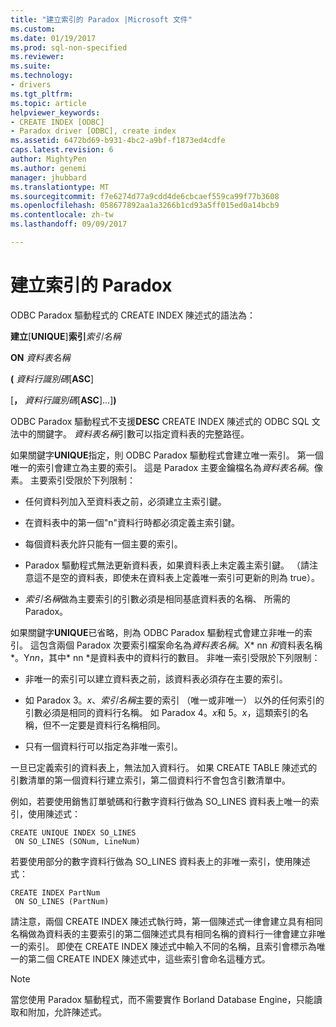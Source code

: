 ```yaml
---
title: "建立索引的 Paradox |Microsoft 文件"
ms.custom: 
ms.date: 01/19/2017
ms.prod: sql-non-specified
ms.reviewer: 
ms.suite: 
ms.technology:
- drivers
ms.tgt_pltfrm: 
ms.topic: article
helpviewer_keywords:
- CREATE INDEX [ODBC]
- Paradox driver [ODBC], create index
ms.assetid: 6472bd69-b931-4bc2-a9bf-f1873ed4cdfe
caps.latest.revision: 6
author: MightyPen
ms.author: genemi
manager: jhubbard
ms.translationtype: MT
ms.sourcegitcommit: f7e6274d77a9cdd4de6cbcaef559ca99f77b3608
ms.openlocfilehash: 058677892aa1a3266b1cd93a5ff015ed0a14bcb9
ms.contentlocale: zh-tw
ms.lasthandoff: 09/09/2017

---
```

# <a name="create-index-for-paradox"></a>建立索引的 Paradox
ODBC Paradox 驅動程式的 CREATE INDEX 陳述式的語法為：  
  
 **建立**[**UNIQUE**]**索引***索引名稱*  
  
 **ON** *資料表名稱*  
  
 **(** *資料行識別碼*[**ASC**]  
  
 [**，** *資料行識別碼*[**ASC**]...]**)**  
  
 ODBC Paradox 驅動程式不支援**DESC** CREATE INDEX 陳述式的 ODBC SQL 文法中的關鍵字。 *資料表名稱*引數可以指定資料表的完整路徑。  
  
 如果關鍵字**UNIQUE**指定，則 ODBC Paradox 驅動程式會建立唯一索引。 第一個唯一的索引會建立為主要的索引。 這是 Paradox 主要金鑰檔名為*資料表名稱*。像素。 主要索引受限於下列限制：  
  
-   任何資料列加入至資料表之前，必須建立主索引鍵。  
  
-   在資料表中的第一個"n"資料行時都必須定義主索引鍵。  
  
-   每個資料表允許只能有一個主要的索引。  
  
-   Paradox 驅動程式無法更新資料表，如果資料表上未定義主索引鍵。 （請注意這不是空的資料表，即使未在資料表上定義唯一索引可更新的則為 true）。  
  
-   *索引名稱*做為主要索引的引數必須是相同基底資料表的名稱、 所需的 Paradox。  
  
 如果關鍵字**UNIQUE**已省略，則為 ODBC Paradox 驅動程式會建立非唯一的索引。 這包含兩個 Paradox 次要索引檔案命名為*資料表名稱*。X* nn *和*資料表名稱*。Y*nn*，其中* nn *是資料表中的資料行的數目。 非唯一索引受限於下列限制：  
  
-   非唯一的索引可以建立資料表之前，該資料表必須存在主要的索引。  
  
-   如 Paradox 3。*x*、*索引名稱*主要的索引 （唯一或非唯一） 以外的任何索引的引數必須是相同的資料行名稱。 如 Paradox 4。*x*和 5。*x*，這類索引的名稱，但不一定要是資料行名稱相同。  
  
-   只有一個資料行可以指定為非唯一索引。  
  
 一旦已定義索引的資料表上，無法加入資料行。 如果 CREATE TABLE 陳述式的引數清單的第一個資料行建立索引，第二個資料行不會包含引數清單中。  
  
 例如，若要使用銷售訂單號碼和行數字資料行做為 SO_LINES 資料表上唯一的索引，使用陳述式：  
  
```  
CREATE UNIQUE INDEX SO_LINES  
 ON SO_LINES (SONum, LineNum)  
```  
  
 若要使用部分的數字資料行做為 SO_LINES 資料表上的非唯一索引，使用陳述式：  
  
```  
CREATE INDEX PartNum  
 ON SO_LINES (PartNum)  
```  
  
 請注意，兩個 CREATE INDEX 陳述式執行時，第一個陳述式一律會建立具有相同名稱做為資料表的主要索引的第二個陳述式具有相同名稱的資料行一律會建立非唯一的索引。 即使在 CREATE INDEX 陳述式中輸入不同的名稱，且索引會標示為唯一的第二個 CREATE INDEX 陳述式中，這些索引會命名這種方式。  
  
> [!NOTE]  
>  當您使用 Paradox 驅動程式，而不需要實作 Borland Database Engine，只能讀取和附加，允許陳述式。
